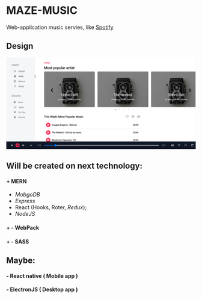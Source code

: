 # MAZE-MUSIC

Web-application music servies, like [Spotify](https://open.spotify.com/)

## Design
![alt text](https://github.com/alexkos971/maze-music/blob/master/src/assets/img/music_screen.png)



## Will be created on next technology:
#### + MERN
  + *MobgoDB*
  + *Express*
  + React (Hooks, Roter, *Redux*);
  + *NodeJS*
#### + - WebPack
#### + - SASS

## Maybe:
#### - React native ( Mobile app )
#### - ElectronJS ( Desktop app )


  

  

